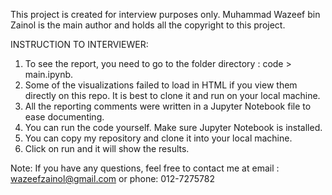 This project is created for interview purposes only. Muhammad Wazeef bin Zainol is the main author and holds all the copyright to this project.

INSTRUCTION TO INTERVIEWER:

1. To see the report, you need to go to the folder directory : code > main.ipynb.
2. Some of the visualizations failed to load in HTML if you view them directly on this repo. It is best to clone it and run on your local machine.
3. All the reporting comments were written in a Jupyter Notebook file to ease documenting.
4. You can run the code yourself. Make sure Jupyter Notebook is installed.
5. You can copy my repository and clone it into your local machine.
6. Click on run and it will show the results.

Note: If you have any questions, feel free to contact me at email : wazeefzainol@gmail.com or phone: 012-7275782
